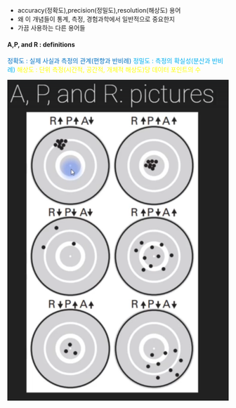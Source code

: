 - accuracy(정확도),precision(정밀도),resolution(해상도) 용어
- 왜 이 개념들이 통계, 측정, 경험과학에서 일반적으로 중요한지
- 가끔 사용하는 다른 용어들

#### A,P, and R : definitions
<span style="color:rgb(0, 112, 192)">정확도 : 실제 사실과 측정의 관계(편향과 반비례)</span>
<span style="color:rgb(0, 176, 240)">정밀도 : 측정의 확실성(분산과 반비례)</span>
<span style="color:rgb(255, 255, 0)">해상도 : 단위 측정(시간적, 공간적, 개체적 해상도)당 데이터 포인트의 수</span> 

![37.A_P_R_pictures](../pic/6.descriptive%20statistics/37.A_P_R_pictures.png)
